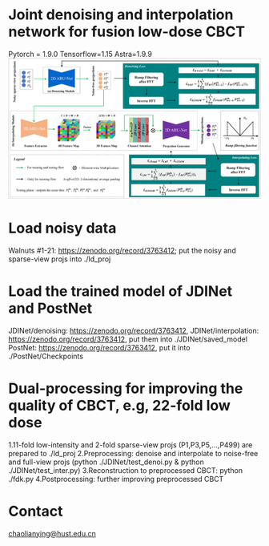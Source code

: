 # Joint denoising and interpolation network for fusion low-dose CBCT
Pytorch = 1.9.0 Tensorflow=1.15 Astra=1.9.9
![image](https://github.com/LianyingChao/FusionLowDoseCBCT/blob/master/figures/1.png)
# Load noisy data
Walnuts #1-21: https://zenodo.org/record/3763412;  put the noisy and sparse-view projs into ./ld_proj
# Load the trained model of JDINet and PostNet
JDINet/denoising: https://zenodo.org/record/3763412, JDINet/interpolation: https://zenodo.org/record/3763412, put them into ./JDINet/saved_model
PostNet: https://zenodo.org/record/3763412, put it into ./PostNet/Checkpoints
# Dual-processing for improving the quality of CBCT, e.g, 22-fold low dose
1.11-fold low-intensity and 2-fold sparse-view projs (P1,P3,P5,...,P499) are prepared to ./ld_proj
2.Preprocessing: denoise and interpolate to noise-free and full-view projs (python ./JDINet/test_denoi.py & python ./JDINet/test_inter.py)
3.Reconstruction to preprocessed CBCT: python ./fdk.py
4.Postprocessing: further improving preprocessed CBCT
# Contact
chaolianying@hust.edu.cn

